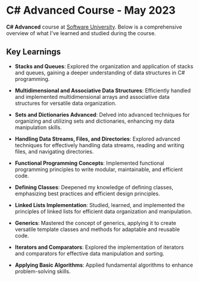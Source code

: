 # C# Advanced Course - May 2023

**C# Advanced** course at [Software University](https://softuni.bg/). Below is a comprehensive overview of what I've learned and studied during the course.

## Key Learnings

- **Stacks and Queues**: Explored the organization and application of stacks and queues, gaining a deeper understanding of data structures in C# programming.

- **Multidimensional and Associative Data Structures**: Efficiently handled and implemented multidimensional arrays and associative data structures for versatile data organization.

- **Sets and Dictionaries Advanced**: Delved into advanced techniques for organizing and utilizing sets and dictionaries, enhancing my data manipulation skills.

- **Handling Data Streams, Files, and Directories**: Explored advanced techniques for effectively handling data streams, reading and writing files, and navigating directories.

- **Functional Programming Concepts**: Implemented functional programming principles to write modular, maintainable, and efficient code.

- **Defining Classes**: Deepened my knowledge of defining classes, emphasizing best practices and efficient design principles.

- **Linked Lists Implementation**: Studied, learned, and implemented the principles of linked lists for efficient data organization and manipulation.

- **Generics**: Mastered the concept of generics, applying it to create versatile template classes and methods for adaptable and reusable code.

- **Iterators and Comparators**: Explored the implementation of iterators and comparators for effective data manipulation and sorting.

- **Applying Basic Algorithms**: Applied fundamental algorithms to enhance problem-solving skills.
